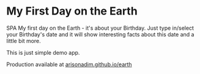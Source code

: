 # My First Day on the Earth
SPA My first day on the Earth - it's about your Birthday. Just type in/select your Birthday's date and it will show interesting facts about this date and a little bit more.

This is just simple demo app.

Production available at [arisonadim.github.io/earth](https://arisonadim.github.io/earth)

